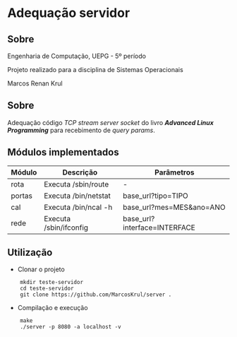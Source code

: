 # Adequação servidor

## Sobre

Engenharia de Computação, UEPG - 5º período

Projeto realizado para a disciplina de Sistemas Operacionais

Marcos Renan Krul

## Sobre

Adequação código *TCP stream server socket* do livro ***Advanced Linux Programming*** para recebimento de *query params*.

## Módulos implementados

| Módulo | Descrição              | Parâmetros                   |
|---     |---                     |---                           |
| rota   | Executa /sbin/route    | -                            |
| portas | Executa /bin/netstat   | base_url?tipo=TIPO           |
| cal    | Executa /bin/ncal -h   | base_url?mes=MES&ano=ANO     |
| rede   | Executa /sbin/ifconfig | base_url?interface=INTERFACE |

## Utilização

* Clonar o projeto

```
    mkdir teste-servidor
    cd teste-servidor
    git clone https://github.com/MarcosKrul/server .
```

* Compilação e execução

```
    make
    ./server -p 8080 -a localhost -v
```

